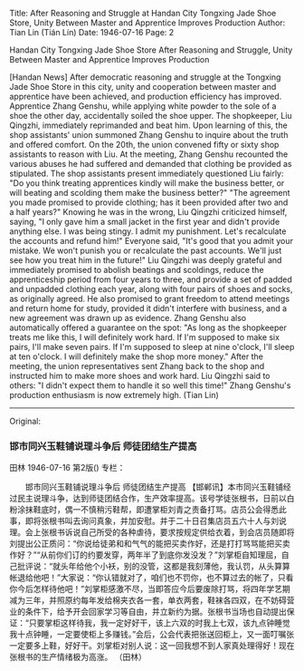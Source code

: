 Title: After Reasoning and Struggle at Handan City Tongxing Jade Shoe Store, Unity Between Master and Apprentice Improves Production
Author: Tian Lin (Tián Lín)
Date: 1946-07-16
Page: 2

Handan City Tongxing Jade Shoe Store After Reasoning and Struggle, Unity Between Master and Apprentice Improves Production

[Handan News] After democratic reasoning and struggle at the Tongxing Jade Shoe Store in this city, unity and cooperation between master and apprentice have been achieved, and production efficiency has improved. Apprentice Zhang Genshu, while applying white powder to the sole of a shoe the other day, accidentally soiled the shoe upper. The shopkeeper, Liu Qingzhi, immediately reprimanded and beat him. Upon learning of this, the shop assistants' union summoned Zhang Genshu to inquire about the truth and offered comfort. On the 20th, the union convened fifty or sixty shop assistants to reason with Liu. At the meeting, Zhang Genshu recounted the various abuses he had suffered and demanded that clothing be provided as stipulated. The shop assistants present immediately questioned Liu fairly: "Do you think treating apprentices kindly will make the business better, or will beating and scolding them make the business better?" "The agreement you made promised to provide clothing; has it been provided after two and a half years?" Knowing he was in the wrong, Liu Qingzhi criticized himself, saying, "I only gave him a small jacket in the first year and didn't provide anything else. I was being stingy. I admit my punishment. Let's recalculate the accounts and refund him!" Everyone said, "It's good that you admit your mistake. We won't punish you or recalculate the past accounts. We'll just see how you treat him in the future!" Liu Qingzhi was deeply grateful and immediately promised to abolish beatings and scoldings, reduce the apprenticeship period from four years to three, and provide a set of padded and unpadded clothing each year, along with four pairs of shoes and socks, as originally agreed. He also promised to grant freedom to attend meetings and return home for study, provided it didn't interfere with business, and a new agreement was drawn up as evidence. Zhang Genshu also automatically offered a guarantee on the spot: "As long as the shopkeeper treats me like this, I will definitely work hard. If I'm supposed to make six pairs, I'll make seven pairs. If I'm supposed to sleep at nine o'clock, I'll sleep at ten o'clock. I will definitely make the shop more money." After the meeting, the union representatives sent Zhang back to the shop and instructed him to make more shoes and work hard. Liu Qingzhi said to others: "I didn't expect them to handle it so well this time!" Zhang Genshu's production enthusiasm is now extremely high.
(Tian Lin)



<hr /> 

Original: 


### 邯市同兴玉鞋铺说理斗争后  师徒团结生产提高
田林
1946-07-16
第2版()
专栏：

　　邯市同兴玉鞋铺说理斗争后
    师徒团结生产提高
    【邯郸讯】本市同兴玉鞋铺经过民主说理斗争，达到师徒团结合作，生产效率提高。该号学徒张根书，日前以白粉涂抹鞋底时，偶一不慎稍污鞋帮，即遭掌柜刘青之责备打骂。店员公会得悉此事，即将张根书叫去询问真象，并加安慰。并于二十日召集店员五六十人与刘说理。会上张根书诉说自己所受的各种虐待，要求按规定供给衣着，到会店员随即将刘提出公正质问：“你说给徒弟和和气气的能把买卖作好，还是打打骂骂能把买卖作好？”“从前你们订的约要发穿，两年半了到底你发没发？”刘掌柜自知理屈，自己批评说：“就头年给他个小袄，别的没管，这都是我刻薄他，我认罚，从头算算帐退给他吧！”大家说：“你认错就对了，咱们也不罚你，也不算过去的帐了，只看你今后怎样待他吧！”刘掌柜感激不尽，当即答应今后要废除打骂，将四年学艺期减为三年，并照原约每年发给棉夹衣各一套，单衣两套，鞋袜各四双，在不妨碍营业的条件下，给予开会回家学习等自由，并立新约为据。张根书当场也自动提出保证：“只要掌柜这样待我，我一定好好干，该上六双的时我上七双，该九点钟睡觉我十点钟睡，一定要使柜上多赚钱。”会后，公会代表把张送回柜上，又一面叮嘱张一定要多上鞋，好好干。刘掌柜对别人说：这一回我想不到人家真处理得好！现在张根书的生产情绪极为高涨。
    （田林）
